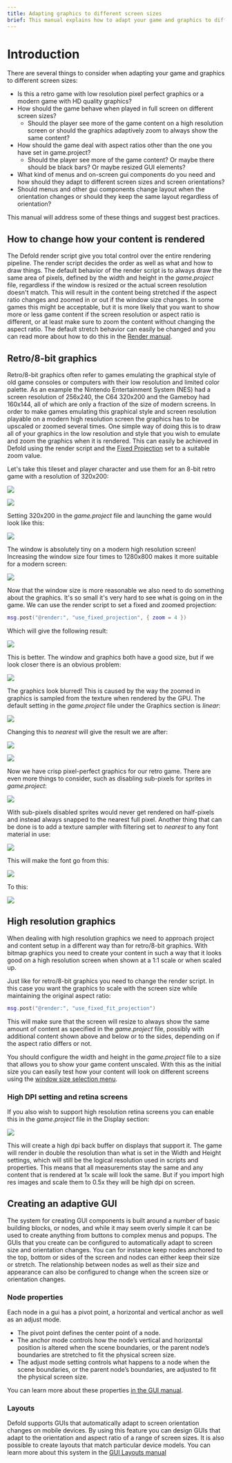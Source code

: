 ```yaml
---
title: Adapting graphics to different screen sizes
brief: This manual explains how to adapt your game and graphics to different screen sizes.
---
```


# Introduction

There are several things to consider when adapting your game and graphics to different screen sizes:

* Is this a retro game with low resolution pixel perfect graphics or a modern game with HD quality graphics?
* How should the game behave when played in full screen on different screen sizes?
  * Should the player see more of the game content on a high resolution screen or should the graphics adaptively zoom to always show the same content?
* How should the game deal with aspect ratios other than the one you have set in game.project?
  * Should the player see more of the game content? Or maybe there should be black bars? Or maybe resized GUI elements?
* What kind of menus and on-screen gui components do you need and how should they adapt to different screen sizes and screen orientations?
 * Should menus and other gui components change layout when the orientation changes or should they keep the same layout regardless of orientation?

This manual will address some of these things and suggest best practices.


## How to change how your content is rendered

The Defold render script give you total control over the entire rendering pipeline. The render script decides the order as well as what and how to draw things. The default behavior of the render script is to always draw the same area of pixels, defined by the width and height in the *game.project* file, regardless if the window is resized or the actual screen resolution doesn't match. This will result in the content being stretched if the aspect ratio changes and zoomed in or out if the window size changes. In some games this might be acceptable, but it is more likely that you want to show more or less game content if the screen resolution or aspect ratio is different, or at least make sure to zoom the content without changing the aspect ratio. The default stretch behavior can easily be changed and you can read more about how to do this in the [Render manual](https://www.defold.com/manuals/render/#_default_view_projection).


## Retro/8-bit graphics

Retro/8-bit graphics often refer to games emulating the graphical style of old game consoles or computers with their low resolution and limited color palette. As an example the Nintendo Entertainment System (NES) had a screen resolution of 256x240, the C64 320x200 and the Gameboy had 160x144, all of which are only a fraction of the size of modern screens. In order to make games emulating this graphical style and screen resolution playable on a modern high resolution screen the graphics has to be upscaled or zoomed several times. One simple way of doing this is to draw all of your graphics in the low resolution and style that you wish to emulate and zoom the graphics when it is rendered. This can easily be achieved in Defold using the render script and the [Fixed Projection](/manuals/render/#_default_view_projection) set to a suitable zoom value.

Let's take this tileset and player character and use them for an 8-bit retro game with a resolution of 320x200:

![](images/screen_size/retro-player.png)

![](images/screen_size/retro-tiles.png)

Setting 320x200 in the *game.project* file and launching the game would look like this:

![](images/screen_size/retro-original_320x200.png)

The window is absolutely tiny on a modern high resolution screen! Increasing the window size four times to 1280x800 makes it more suitable for a modern screen:

![](images/screen_size/retro-original_1280x800.png)

Now that the window size is more reasonable we also need to do something about the graphics. It's so small it's very hard to see what is going on in the game. We can use the render script to set a fixed and zoomed projection:

```Lua
msg.post("@render:", "use_fixed_projection", { zoom = 4 })
```

Which will give the following result:

![](images/screen_size/retro-zoomed_1280x800.png)

This is better. The window and graphics both have a good size, but if we look closer there is an obvious problem:

![](images/screen_size/retro-zoomed_linear.png)

The graphics look blurred! This is caused by the way the zoomed in graphics is sampled from the texture when rendered by the GPU. The default setting in the *game.project* file under the Graphics section is *linear*:

![](images/screen_size/retro-settings_linear.png)

Changing this to *nearest* will give the result we are after:

![](images/screen_size/retro-settings_nearest.png)

![](images/screen_size/retro-zoomed_nearest.png)

Now we have crisp pixel-perfect graphics for our retro game. There are even more things to consider, such as disabling sub-pixels for sprites in *game.project*:

![](images/screen_size/retro-subpixels.png)

With sub-pixels disabled sprites would never get rendered on half-pixels and instead always snapped to the nearest full pixel. Another thing that can be done is to add a texture sampler with filtering set to *nearest* to any font material in use:

![](images/screen_size/retro-font_sampler.png)

This will make the font go from this:

![](images/screen_size/retro-font_without_sampler.png)

To this:

![](images/screen_size/retro-font_with_sampler.png)


## High resolution graphics

When dealing with high resolution graphics we need to approach project and content setup in a different way than for retro/8-bit graphics. With bitmap graphics you need to create your content in such a way that it looks good on a high resolution screen when shown at a 1:1 scale or when scaled up.

Just like for retro/8-bit graphics you need to change the render script. In this case you want the graphics to scale with the screen size while maintaining the original aspect ratio:

```Lua
msg.post("@render:", "use_fixed_fit_projection")
```

This will make sure that the screen will resize to always show the same amount of content as specified in the *game.project* file, possibly with additional content shown above and below or to the sides, depending on if the aspect ratio differs or not.

You should configure the width and height in the *game.project* file to a size that allows you to show your game content unscaled. With this as the initial size you can easily test how your content will look on different screens using the [window size selection menu](#_testing-on-different-screen-resolutions).

### High DPI setting and retina screens

If you also wish to support high resolution retina screens you can enable this in the *game.project* file in the Display section:

![](images/screen_size/highdpi-enabled.png)

This will create a high dpi back buffer on displays that support it. The game will render in double the resolution than what is set in the Width and Height settings, which will still be the logical resolution used in scripts and properties. This means that all measurements stay the same and any content that is rendered at 1x scale will look the same. But if you import high res images and scale them to 0.5x they will be high dpi on screen.


## Creating an adaptive GUI

The system for creating GUI components is built around a number of basic building blocks, or nodes, and while it may seem overly simple it can be used to create anything from buttons to complex menus and popups. The GUIs that you create can be configured to automatically adapt to screen size and orientation changes. You can for instance keep nodes anchored to the top, bottom or sides of the screen and nodes can either keep their size or stretch. The relationship between nodes as well as their size and appearance can also be configured to change when the screen size or orientation changes.

### Node properties

Each node in a gui has a pivot point, a horizontal and vertical anchor as well as an adjust mode.

* The pivot point defines the center point of a node.
* The anchor mode controls how the node’s vertical and horizontal position is altered when the scene boundaries, or the parent node’s boundaries are stretched to fit the physical screen size.
* The adjust mode setting controls what happens to a node when the scene boundaries, or the parent node’s boundaries, are adjusted to fit the physical screen size.

You can learn more about these properties [in the GUI manual](/manuals/gui/#_node_properties).

### Layouts

Defold supports GUIs that automatically adapt to screen orientation changes on mobile devices. By using this feature you can design GUIs that adapt to the orientation and aspect ratio of a range of screen sizes. It is also possible to create layouts that match particular device models. You can learn more about this system in the [GUI Layouts manual](/manuals/gui-layouts/)
